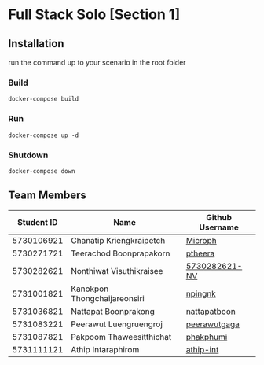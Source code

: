 # Full Stack Solo [Section 1]

## Installation
run the command up to your scenario in the root folder
### Build
`docker-compose build`
### Run
`docker-compose up -d`
### Shutdown
`docker-compose down`


## Team Members
| Student ID | Name                         | Github Username |
| :------------: | --------------------------------- | ------------------ |
| 5730106921 | Chanatip Kriengkraipetch     | [Microph](https://github.com/Microph) |
| 5730271721 | Teerachod Boonprapakorn      | [ptheera](https://github.com/ptheera) |
| 5730282621 | Nonthiwat Visuthikraisee     | [5730282621-NV](https://github.com/5730282621-NV) |
| 5731001821 | Kanokpon Thongchaijareonsiri | [npingnk](https://github.com/npingnk) |
| 5731036821 | Nattapat Boonprakong         | [nattapatboon](https://github.com/nattapatboon) |
| 5731083221 | Peerawut Luengruengroj       | [peerawutgaga](https://github.com/peerawutgaga) |
| 5731087821 | Pakpoom Thaweesitthichat     | [phakphumi](https://github.com/phakphumi) |
| 5731111121 | Athip Intaraphirom           | [athip-int](https://github.com/athip-int) |
